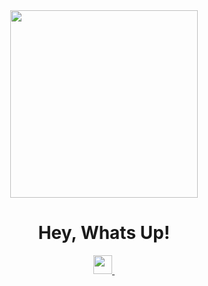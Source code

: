 <div id="header" align="center">
    <a href="https://i3mc.eu">
    <img src="https://i.ibb.co/XxLNNqq/Design-ohne-Titel-8-removebg-preview.png" width="300"/>
    </a>
    <h1>Hey, Whats Up!</h1>
</div>
<div id="socials" align="center">
    <a href="https://www.linkedin.com/in/i3-319925213/">
        <img src="https://upload.wikimedia.org/wikipedia/commons/thumb/0/01/LinkedIn_Logo.svg/1200px-LinkedIn_Logo.svg.png" width="30px">
    </a>
    <a href="https://www.instagram.com/nerdy._.tech/">
        <img src="https://img.shields.io/badge/Instagram-pink" alt="">
    </a>
</div>
<div align="center">
<img src="https://komarev.com/ghpvc/?username=i3mc-eu&style=flat-square&color=green" alt=""/>
</div>
